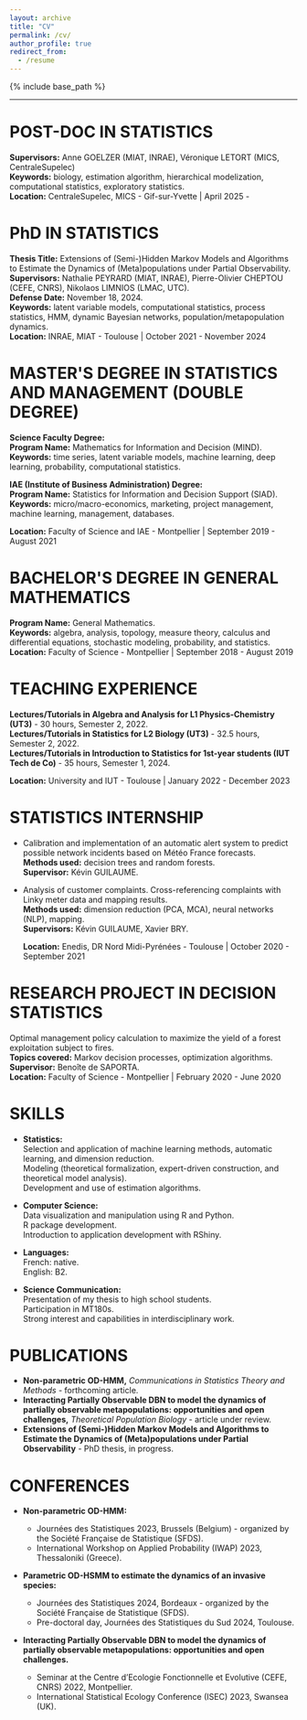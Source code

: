 ```yaml
---
layout: archive
title: "CV"
permalink: /cv/
author_profile: true
redirect_from:
  - /resume
---
```


{% include base_path %}

---

POST-DOC IN STATISTICS
===

**Supervisors:** Anne GOELZER (MIAT, INRAE), Véronique LETORT (MICS, CentraleSupelec)   
**Keywords:** biology, estimation algorithm, hierarchical modelization, computational statistics, exploratory statistics.   
**Location:** CentraleSupelec, MICS - Gif-sur-Yvette \| April 2025 - 



PhD IN STATISTICS
===

**Thesis Title:** Extensions of (Semi-)Hidden Markov Models and Algorithms to Estimate the Dynamics of (Meta)populations under Partial Observability.  
**Supervisors:** Nathalie PEYRARD (MIAT, INRAE), Pierre-Olivier CHEPTOU (CEFE, CNRS), Nikolaos LIMNIOS (LMAC, UTC).  
**Defense Date:** November 18, 2024.  
**Keywords:** latent variable models, computational statistics, process statistics, HMM, dynamic Bayesian networks, population/metapopulation dynamics.  
**Location:** INRAE, MIAT - Toulouse \| October 2021 - November 2024

MASTER'S DEGREE IN STATISTICS AND MANAGEMENT (DOUBLE DEGREE)
===

**Science Faculty Degree:**  
**Program Name:** Mathematics for Information and Decision (MIND).  
**Keywords:** time series, latent variable models, machine learning, deep learning, probability, computational statistics.


**IAE (Institute of Business Administration) Degree:**  
**Program Name:** Statistics for Information and Decision Support (SIAD).  
**Keywords:** micro/macro-economics, marketing, project management, machine learning, management, databases. 

**Location:** Faculty of Science and IAE - Montpellier \| September 2019 - August 2021

BACHELOR'S DEGREE IN GENERAL MATHEMATICS
===
**Program Name:** General Mathematics.  
**Keywords:** algebra, analysis, topology, measure theory, calculus and differential equations, stochastic modeling, probability, and statistics. 
**Location:** Faculty of Science - Montpellier \| September 2018 - August 2019

TEACHING EXPERIENCE
===
**Lectures/Tutorials in Algebra and Analysis for L1 Physics-Chemistry (UT3)** - 30 hours, Semester 2, 2022.  
**Lectures/Tutorials in Statistics for L2 Biology (UT3)** - 32.5 hours, Semester 2, 2022.  
**Lectures/Tutorials in Introduction to Statistics for 1st-year students (IUT Tech de Co)** - 35 hours, Semester 1, 2024.

**Location:** University and IUT - Toulouse \| January 2022 - December 2023

STATISTICS INTERNSHIP
====
- Calibration and implementation of an automatic alert system to predict possible network incidents based on Météo France forecasts.  
  **Methods used:** decision trees and random forests.  
  **Supervisor:** Kévin GUILAUME.  

- Analysis of customer complaints. Cross-referencing complaints with Linky meter data and mapping results.  
  **Methods used:** dimension reduction (PCA, MCA), neural networks (NLP), mapping.  
  **Supervisors:** Kévin GUILAUME, Xavier BRY.

  **Location:** Enedis, DR Nord Midi-Pyrénées - Toulouse \| October 2020 - September 2021


RESEARCH PROJECT IN DECISION STATISTICS
===
Optimal management policy calculation to maximize the yield of a forest exploitation subject to fires.  
**Topics covered:** Markov decision processes, optimization algorithms.  
**Supervisor:** Benoîte de SAPORTA.  
**Location:** Faculty of Science - Montpellier \| February 2020 - June 2020


SKILLS
===
- **Statistics:**  
  Selection and application of machine learning methods, automatic learning, and dimension reduction.  
  Modeling (theoretical formalization, expert-driven construction, and theoretical model analysis).  
  Development and use of estimation algorithms.

- **Computer Science:**  
  Data visualization and manipulation using R and Python.  
  R package development.  
  Introduction to application development with RShiny.

- **Languages:**  
  French: native.  
  English: B2.

- **Science Communication:**  
  Presentation of my thesis to high school students.  
  Participation in MT180s.  
  Strong interest and capabilities in interdisciplinary work.


PUBLICATIONS 
===
- **Non-parametric OD-HMM,** *Communications in Statistics Theory and Methods* - forthcoming article.  
- **Interacting Partially Observable DBN to model the dynamics of partially observable metapopulations: opportunities and open challenges,** *Theoretical Population Biology* - article under review.  
- **Extensions of (Semi-)Hidden Markov Models and Algorithms to Estimate the Dynamics of (Meta)populations under Partial Observability** - PhD thesis, in progress.



CONFERENCES 
===
- **Non-parametric OD-HMM:**  
  - Journées des Statistiques 2023, Brussels (Belgium) - organized by the Société Française de Statistique (SFDS).  
  - International Workshop on Applied Probability (IWAP) 2023, Thessaloniki (Greece).  

- **Parametric OD-HSMM to estimate the dynamics of an invasive species:**  
  - Journées des Statistiques 2024, Bordeaux - organized by the Société Française de Statistique (SFDS).  
  - Pre-doctoral day, Journées des Statistiques du Sud 2024, Toulouse.  

- **Interacting Partially Observable DBN to model the dynamics of partially observable metapopulations: opportunities and open challenges.**  
  - Seminar at the Centre d’Ecologie Fonctionnelle et Evolutive (CEFE, CNRS) 2022, Montpellier.  
  - International Statistical Ecology Conference (ISEC) 2023, Swansea (UK).


